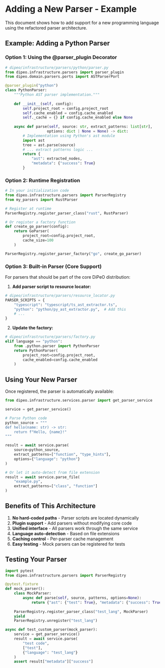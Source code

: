 # Adding a New Parser - Example

This document shows how to add support for a new programming language using the refactored parser architecture.

## Example: Adding a Python Parser

### Option 1: Using the @parser_plugin Decorator

```python
# dipeo/infrastructure/parsers/python/parser.py
from dipeo.infrastructure.parsers import parser_plugin
from dipeo.domain.parsers.ports import ASTParserPort

@parser_plugin("python")
class PythonParser:
    """Python AST parser implementation."""
    
    def __init__(self, config):
        self.project_root = config.project_root
        self.cache_enabled = config.cache_enabled
        self._cache = {} if config.cache_enabled else None
    
    async def parse(self, source: str, extract_patterns: list[str], 
                   options: dict | None = None) -> dict:
        # Implementation using Python's ast module
        import ast
        tree = ast.parse(source)
        # ... extract patterns logic ...
        return {
            "ast": extracted_nodes,
            "metadata": {"success": True}
        }
```

### Option 2: Runtime Registration

```python
# In your initialization code
from dipeo.infrastructure.parsers import ParserRegistry
from my_parsers import RustParser

# Register at runtime
ParserRegistry.register_parser_class("rust", RustParser)

# Or register a factory function
def create_go_parser(config):
    return GoParser(
        project_root=config.project_root,
        cache_size=100
    )

ParserRegistry.register_parser_factory("go", create_go_parser)
```

### Option 3: Built-in Parser (Core Support)

For parsers that should be part of the core DiPeO distribution:

1. **Add parser script to resource locator:**
```python
# dipeo/infrastructure/parsers/resource_locator.py
PARSER_SCRIPTS = {
    "typescript": "typescript/ts_ast_extractor.ts",
    "python": "python/py_ast_extractor.py",  # Add this
    # ...
}
```

2. **Update the factory:**
```python
# dipeo/infrastructure/parsers/factory.py
elif language == "python":
    from .python.parser import PythonParser
    return PythonParser(
        project_root=config.project_root,
        cache_enabled=config.cache_enabled
    )
```

## Using Your New Parser

Once registered, the parser is automatically available:

```python
from dipeo.infrastructure.services.parser import get_parser_service

service = get_parser_service()

# Parse Python code
python_source = """
def hello(name: str) -> str:
    return f"Hello, {name}!"
"""

result = await service.parse(
    source=python_source,
    extract_patterns=["function", "type_hints"],
    options={"language": "python"}
)

# Or let it auto-detect from file extension
result = await service.parse_file(
    "example.py",
    extract_patterns=["class", "function"]
)
```

## Benefits of This Architecture

1. **No hard-coded paths** - Parser scripts are located dynamically
2. **Plugin support** - Add parsers without modifying core code
3. **Unified interface** - All parsers work through the same service
4. **Language auto-detection** - Based on file extensions
5. **Caching control** - Per-parser cache management
6. **Easy testing** - Mock parsers can be registered for tests

## Testing Your Parser

```python
import pytest
from dipeo.infrastructure.parsers import ParserRegistry

@pytest.fixture
def mock_parser():
    class MockParser:
        async def parse(self, source, patterns, options=None):
            return {"ast": {"test": True}, "metadata": {"success": True}}
    
    ParserRegistry.register_parser_class("test_lang", MockParser)
    yield
    ParserRegistry.unregister("test_lang")

async def test_custom_parser(mock_parser):
    service = get_parser_service()
    result = await service.parse(
        "test code",
        ["test"],
        {"language": "test_lang"}
    )
    assert result["metadata"]["success"]
```